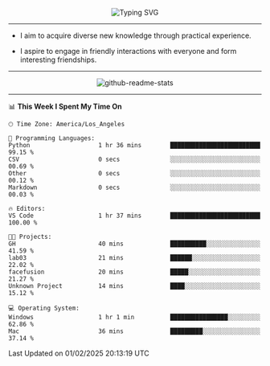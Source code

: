 <p align="center">
  <img src="https://readme-typing-svg.demolab.com?font=Fira+Code&weight=500&size=32&duration=2500&pause=1600&center=true&vCenter=true&random=false&width=1024&height=64&lines=Hi+there+%F0%9F%91%8B;I'm+delighted+you+could+make+it+here+%F0%9F%8E%89;I'm+Harry%2C+a+college+student+still+finding+my+way" alt="Typing SVG" />
</p>


---


- I aim to acquire diverse new knowledge through practical experience.

- I aspire to engage in friendly interactions with everyone and form interesting friendships.


---


<p align="center">
  <img src="https://github-readme-stats.vercel.app/api?username=Harry-Jing&show_icons=true" alt="github-readme-stats"/>
</p>


---

<!--START_SECTION:waka-->
📊 **This Week I Spent My Time On** 

```text
🕑︎ Time Zone: America/Los_Angeles

💬 Programming Languages: 
Python                   1 hr 36 mins        █████████████████████████   99.15 % 
CSV                      0 secs              ░░░░░░░░░░░░░░░░░░░░░░░░░   00.69 % 
Other                    0 secs              ░░░░░░░░░░░░░░░░░░░░░░░░░   00.12 % 
Markdown                 0 secs              ░░░░░░░░░░░░░░░░░░░░░░░░░   00.03 % 

🔥 Editors: 
VS Code                  1 hr 37 mins        █████████████████████████   100.00 % 

🐱‍💻 Projects: 
GH                       40 mins             ██████████░░░░░░░░░░░░░░░   41.59 % 
lab03                    21 mins             ██████░░░░░░░░░░░░░░░░░░░   22.02 % 
facefusion               20 mins             █████░░░░░░░░░░░░░░░░░░░░   21.27 % 
Unknown Project          14 mins             ████░░░░░░░░░░░░░░░░░░░░░   15.12 % 

💻 Operating System: 
Windows                  1 hr 1 min          ████████████████░░░░░░░░░   62.86 % 
Mac                      36 mins             █████████░░░░░░░░░░░░░░░░   37.14 % 
```


 Last Updated on 01/02/2025 20:13:19 UTC
<!--END_SECTION:waka-->
